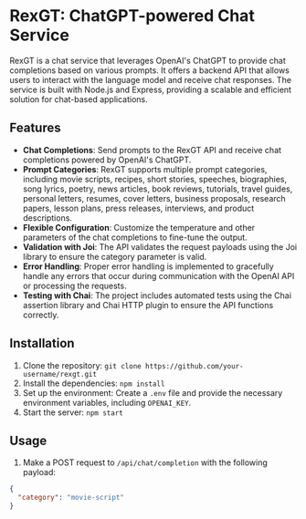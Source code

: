 # RexGT: ChatGPT-powered Chat Service

RexGT is a chat service that leverages OpenAI's ChatGPT to provide chat completions based on various prompts. It offers a backend API that allows users to interact with the language model and receive chat responses. The service is built with Node.js and Express, providing a scalable and efficient solution for chat-based applications.

## Features

- **Chat Completions**: Send prompts to the RexGT API and receive chat completions powered by OpenAI's ChatGPT.
- **Prompt Categories**: RexGT supports multiple prompt categories, including movie scripts, recipes, short stories, speeches, biographies, song lyrics, poetry, news articles, book reviews, tutorials, travel guides, personal letters, resumes, cover letters, business proposals, research papers, lesson plans, press releases, interviews, and product descriptions.
- **Flexible Configuration**: Customize the temperature and other parameters of the chat completions to fine-tune the output.
- **Validation with Joi**: The API validates the request payloads using the Joi library to ensure the category parameter is valid.
- **Error Handling**: Proper error handling is implemented to gracefully handle any errors that occur during communication with the OpenAI API or processing the requests.
- **Testing with Chai**: The project includes automated tests using the Chai assertion library and Chai HTTP plugin to ensure the API functions correctly.

## Installation

1. Clone the repository: `git clone https://github.com/your-username/rexgt.git`
2. Install the dependencies: `npm install`
3. Set up the environment: Create a `.env` file and provide the necessary environment variables, including `OPENAI_KEY`.
4. Start the server: `npm start`

## Usage

1. Make a POST request to `/api/chat/completion` with the following payload:

```json
{
  "category": "movie-script"
}

